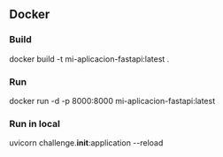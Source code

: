## Docker

### Build
docker build -t mi-aplicacion-fastapi:latest .

### Run
docker run -d -p 8000:8000 mi-aplicacion-fastapi:latest

### Run in local
uvicorn challenge.__init__:application --reload